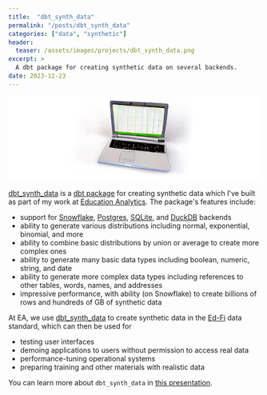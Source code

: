 ```yaml
---
title:  "dbt_synth_data"
permalink: "/posts/dbt_synth_data"
categories: ["data", "synthetic"]
header:
  teaser: /assets/images/projects/dbt_synth_data.png
excerpt: >
  A dbt package for creating synthetic data on several backends.
date: 2023-12-23
---
```


![dbt_synth_data](../assets/images/projects/dbt_synth_data.png)

[dbt_synth_data](https://github.com/edanalytics/dbt_synth_data) is a [dbt package](https://docs.getdbt.com/docs/build/packages) for creating synthetic data which I've built as part of my work at [Education Analytics](https://www.edanalytics.org/). The package's features include:
* support for [Snowflake](https://www.snowflake.com/en/), [Postgres](https://www.postgresql.org/), [SQLite](https://www.sqlite.org/index.html), and [DuckDB](https://duckdb.org/) backends
* ability to generate various distributions including normal, exponential, binomial, and more
* ability to combine basic distributions by union or average to create more complex ones
* ability to generate many basic data types including boolean, numeric, string, and date
* ability to generate more complex data types including references to other tables, words, names, and addresses
* impressive performance, with ability (on Snowflake) to create billions of rows and hundreds of GB of synthetic data

At EA, we use [dbt_synth_data](https://github.com/edanalytics/dbt_synth_data) to create synthetic data in the [Ed-Fi](https://www.ed-fi.org/) data standard, which can then be used for
* testing user interfaces
* demoing applications to users without permission to access real data
* performance-tuning operational systems
* preparing training and other materials with realistic data

You can learn more about `dbt_synth_data` in [this presentation](https://tomreitz.github.io/dbt_synth_data_slides/).
